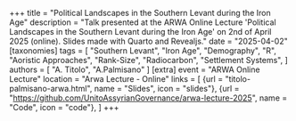 +++
title = "Political Landscapes in the Southern Levant during the Iron Age"
description = "Talk presented at the ARWA Online Lecture 'Political Landscapes in the Southern Levant during the Iron Age' on 2nd of April 2025 (online). Slides made with Quarto and Revealjs."
date = "2025-04-02"
[taxonomies]
tags = [
  "Southern Levant",
  "Iron Age",
  "Demography",
  "R",
  "Aoristic Approaches",
  "Rank-Size",
  "Radiocarbon",
  "Settlement Systems",
]
authors = [ "A. Titolo", "A.Palmisano" ]
[extra]
event = "ARWA Online Lecture"
location = "Arwa Lecture - Online"
links = [
    {url = "titolo-palmisano-arwa.html", name = "Slides", icon = "slides"},
    {url = "https://github.com/UnitoAssyrianGovernance/arwa-lecture-2025", name = "Code", icon = "code"},
]
+++
